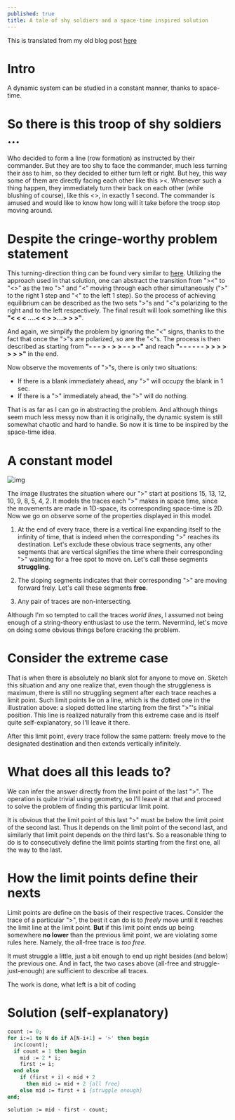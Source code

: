 ```yaml
---
published: true
title: A tale of shy soldiers and a space-time inspired solution
---
```


This is translated from my old blog post [here](https://bluesday.wordpress.com/category/highschool-notes/)

# Intro
A dynamic system can be studied in a constant manner, thanks to space-time.

# So there is this troop of shy soldiers ...

Who decided to form a line (row formation) as instructed by their commander. But they are too shy to face the commander, much less turning their ass to him, so they decided to either turn left or right. But hey, this way some of them are directly facing each other like this ><. Whenever such a thing happen, they immediately turn their back on each other (while blushing of course), like this <>, in exactly 1 second. The commander is amused and would like to know how long will it take before the troop stop moving around.

# Despite the cringe-worthy problem statement 

This turning-direction thing can be found very similar to [here](). Utilizing the approach used in that solution, one can abstract the transition from "><" to "<>" as the two ">" and "<" moving through each other simultaneously (">" to the right 1 step and "<" to the left 1 step). So the process of achieving equilibrium can be described as the two sets ">"s and "<"s polarizing to the right and to the left respectively. The final result will look something like this **"< < < ....< < > >...> > >"**.

And again, we simplify the problem by ignoring the "<" signs, thanks to the fact that once the ">"s are polarized, so are the "<"s. The process is then described as starting from **"- - - > - > > - - > -"** and reach **"- - - - - - > > > > > > >"** in the end.

Now observe the movements of ">"s, there is only two situations:

- If there is a blank immediately ahead, any ">" will occupy the blank in 1 sec.
- If there is a ">" immediately ahead, the ">" will do nothing.

That is as far as I can go in abstracting the problem. And although things seem much less messy now than it is originally, the dynamic system is still somewhat chaotic and hard to handle. So now it is time to be inspired by the space-time idea.

# A constant model

![img](https://bluesday.files.wordpress.com/2013/05/timeless.jpg?w=626&h=425)

The image illustrates the situation where our ">" start at positions 15, 13, 12, 10, 9, 8, 5, 4, 2. It models the traces each ">" makes in space time, since the movements are made in 1D-space, its corresponding space-time is 2D. Now we go on observe some of the properties displayed in this model.

1. At the end of every trace, there is a vertical line expanding itself to the infinity of time, that is indeed when the corresponding ">" reaches its destination. Let's exclude these obvious trace segments, any other segments that are vertical signifies the time where their corresponding ">" wainting for a free spot to move on. Let's call these segments **struggling**.

2. The sloping segments indicates that their corresponding ">" are moving forward frely. Let's call these segments **free**.

3. Any pair of traces are non-intersecting.

Although I'm so tempted to call the traces _world lines_, I assumed not being enough of a string-theory enthusiast to use the term. Nevermind, let's move on doing some obvious things before cracking the problem.

# Consider the extreme case

That is when there is absolutely no blank slot for anyone to move on. Sketch this situation and any one realize that, even though the struggleness is maximum, there is still no struggling segment after each trace reaches a limit point. Such limit points lie on a line, which is the dotted one in the illustration above: a sloped dotted line starting from the first ">"'s initial position. This line is realized naturally from this extreme case and is itself quite self-explanatory, so I'll leave it there.

After this limit point, every trace follow the same pattern: freely move to the designated destination and then extends vertically infinitely.

# What does all this leads to?

We can infer the answer directly from the limit point of the last ">". The operation is quite trivial using geometry, so I'll leave it at that and proceed to solve the problem of finding this particular limit point.

It is obvious that the limit point of this last ">" must be below the limit point of the second last. Thus it depends on the limit point of the second last, and similarly that limit point depends on the third last's. So a reasonable thing to do is to consecutively define the limit points starting from the first one, all the way to the last.

# How the limit points define their nexts

Limit points are define on the basis of their respective traces. Consider the trace of a particular ">", the best it can do is to *freely* move until it reaches the limit line at the limit point. **But** if this limit point ends up being somewhere **no lower** than the previous limit point, we are violating some rules here. Namely, the all-free trace is *too free*.

It must struggle a little, just a bit enough to end up right besides (and below) the previous one. And in fact, the two cases above (all-free and struggle-just-enough) are sufficient to describe all traces. 

The work is done, what left is a bit of coding

# Solution (self-explanatory)

```pascal
count := 0;
for i:=1 to N do if A[N-i+1] = '>' then begin
  inc(count);
  if count = 1 then begin
    mid := 2 * i;
    first := i;
  end else
    if (first + i) < mid + 2 
      then mid := mid + 2 {all free}
    else mid := first + i {struggle enough}
end;

solution := mid - first - count;
```


